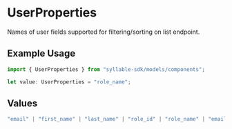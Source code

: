# UserProperties

Names of user fields supported for filtering/sorting on list endpoint.

## Example Usage

```typescript
import { UserProperties } from "syllable-sdk/models/components";

let value: UserProperties = "role_name";
```

## Values

```typescript
"email" | "first_name" | "last_name" | "role_id" | "role_name" | "email_first_name_last_name" | "activity_status" | "last_updated"
```